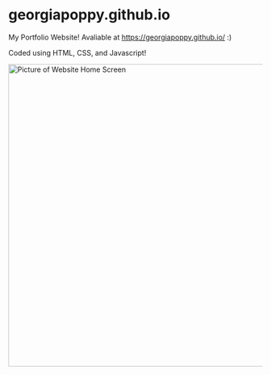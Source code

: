 # georgiapoppy.github.io

My Portfolio Website! Avaliable at https://georgiapoppy.github.io/ :)

Coded using HTML, CSS, and Javascript!

<img src="pictures/website.png" alt="Picture of Website Home Screen" width="600">
